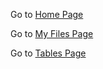  

Go to [Home Page](http://localhost:3000)

Go to [My Files Page](https://react-library-practice.vercel.app/filesystem/headless)

Go to [Tables Page](https://react-library-practice.vercel.app/table/react-table)

 